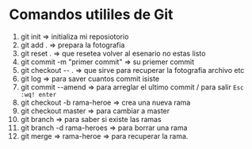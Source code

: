 # Comandos utililes de Git
1. git init                         => initializa mi reposiotorio
2. git add .                        => prepara la fotografia
3. git reset .                      => que resetea volver al esenario no estas listo                            
3. git commit -m "primer commit"    => su priemer commit
4. git checkout -- .                => que sirve para recuperar la fotografia archivo etc
5. git log                          => para saver cuantos commit isiste
6. git commit --amend               => para arreglar el ultimo commit / para salir `Esc :wq! enter` 
7. git checkout -b rama-heroe       => crea una nueva rama
8. git checkout master              => para cambiar a master
9. git branch                       => para saber si existe las ramas
10. git branch -d rama-heroes       => para borrar una rama
11. git merge                       => rama-heroe => para recuperar la rama. 

